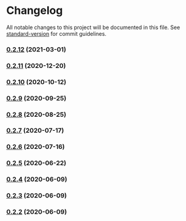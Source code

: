 # Changelog

All notable changes to this project will be documented in this file. See [standard-version](https://github.com/conventional-changelog/standard-version) for commit guidelines.

### [0.2.12](https://github.com/twihike/chat-ui-react/compare/v0.2.11...v0.2.12) (2021-03-01)

### [0.2.11](https://github.com/twihike/chat-ui-react/compare/v0.2.10...v0.2.11) (2020-12-20)

### [0.2.10](https://github.com/twihike/chat-ui-react/compare/v0.2.9...v0.2.10) (2020-10-12)

### [0.2.9](https://github.com/twihike/chat-ui-react/compare/v0.2.8...v0.2.9) (2020-09-25)

### [0.2.8](https://github.com/twihike/chat-ui-react/compare/v0.2.7...v0.2.8) (2020-08-25)

### [0.2.7](https://github.com/twihike/chat-ui-react/compare/v0.2.6...v0.2.7) (2020-07-17)

### [0.2.6](https://github.com/twihike/chat-ui-react/compare/v0.2.5...v0.2.6) (2020-07-16)

### [0.2.5](https://github.com/twihike/chat-ui-react/compare/v0.2.4...v0.2.5) (2020-06-22)

### [0.2.4](https://github.com/twihike/chat-ui-react/compare/v0.2.3...v0.2.4) (2020-06-09)

### [0.2.3](https://github.com/twihike/chat-ui-react/compare/v0.2.2...v0.2.3) (2020-06-09)

### [0.2.2](https://github.com/twihike/chat-ui-react/compare/v0.2.1...v0.2.2) (2020-06-09)
